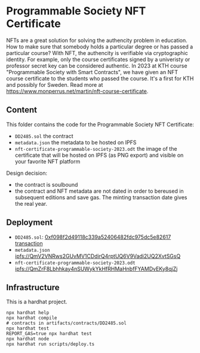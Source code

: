 # Programmable Society NFT Certificate


NFTs are a great solution for solving the authencity problem in education. How to make sure that somebody holds a particular degree or has passed a particular course? With NFT, the authencity is verifiable via cryptographic identity. For example, only the course certificates signed by a univeristy or professor secret key can be considered authentic. In 2023 at KTH course "Programmable Society with Smart Contracts", we have given an NFT course certificate to the students who passed the course. It's a first for KTH and possibly for Sweden. Read more at <https://www.monperrus.net/martin/nft-course-certificate>.

## Content

This folder contains the code for the Programmable Society NFT Certificate:

- `DD2485.sol` the contract
- `metadata.json` the metadata to be hosted on IPFS
- `nft-certificate-programmable-society-2023.odt` the image of the certificate that will be hosted on IPFS (as PNG export) and visible on your favorite NFT platform

Design decision:
- the contract is soulbound
- the contract and NFT metadata are not dated in order to bereused in subsequent editions and save gas. The minting transaction date gives the real year.

## Deployment

- `DD2485.sol`: [0xf098f2d49118c339a52406482fdc975dc5e82617](https://etherscan.io/address/0xf098f2d49118c339a52406482fdc975dc5e82617) [transaction](https://etherscan.io/tx/0xbb1960300982c2f8d33ebdd48e756b3ea500387a80801089c21f049b14b35338)
- `metadata.json` [ipfs://QmV2VNRws2GUvMV1CDdirQ4rptUQ6V9Vadi2UQ2XvtSGsQ](https://cloudflare-ipfs.com/ipfs/QmV2VNRws2GUvMV1CDdirQ4rptUQ6V9Vadi2UQ2XvtSGsQ)
- `nft-certificate-programmable-society-2023.odt`  [ipfs://QmZrF8Lbhhkay4nSUWykYkHfRHMaHnbfFYAMDvEKy8qjZj](https://cloudflare-ipfs.com/ipfs/QmZrF8Lbhhkay4nSUWykYkHfRHMaHnbfFYAMDvEKy8qjZj)

## Infrastructure

This is a hardhat project.

```shell
npx hardhat help
npx hardhat compile
# contracts in artifacts/contracts/DD2485.sol
npx hardhat test
REPORT_GAS=true npx hardhat test
npx hardhat node
npx hardhat run scripts/deploy.ts
```


